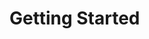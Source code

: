 # Getting Started


[//]: # (TODO: explain Message class and message wrappers)
[//]: # (TODO: explain Chat class)
[//]: # (TODO: show linear example of chat)
[//]: # (TODO: explain vodoo magic of Chat class and placeholder module)
[//]: # (TODO: mention fastchat and compatibility to openai)